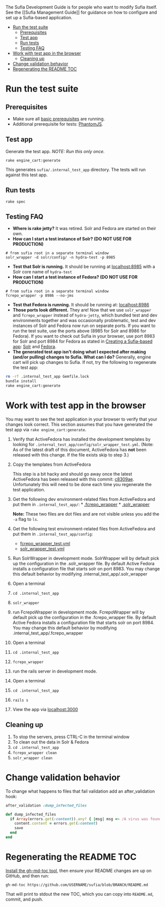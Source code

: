 The Sufia Development Guide is for people who want to modify Sufia itself. See the [[Sufia Management Guide]] for guidance on how to configure and set up a Sufia-based application.

* [Run the test suite](#run-the-test-suite)
  * [Prerequisites](#prerequisites)
  * [Test app](#test-app)
  * [Run tests](#run-tests)
  * [Testing FAQ](#testing-faq)
* [Work with test app in the browser](#work-with-test-app-in-the-browser)
  * [Cleaning up](#cleaning-up)
* [Change validation behavior](#change-validation-behavior)
* [Regenerating the README TOC](#regenerating-the-readme-toc)

# Run the test suite

## Prerequisites
* Make sure all [basic prerequisites](#prerequisites) are running.
* Additional prerequisite for tests: [PhantomJS](http://phantomjs.org/).

## Test app
Generate the test app.  *NOTE: Run this only once.*
```
rake engine_cart:generate
```

This generates `sufia/.internal_test_app` directory.  The tests will run against this test app.

## Run tests
```
rake spec
```

## Testing FAQ
* **Where is rake jetty?**  It was retired.  Solr and Fedora are started on their own.
* **How can I start a test instance of Solr? (DO NOT USE FOR PRODUCTION)**
```
# from sufia root in a separate terminal window
solr_wrapper -d solr/config/ -n hydra-test -p 8985
```
* **Test that Solr is running.** It should be running at [localhost:8985](http://localhost:8985/) with a Solr core name of `hydra-test`
* **How can I start a test instance of Fedora? (DO NOT USE FOR PRODUCTION)**
```
# from sufia root in a separate terminal window
fcrepo_wrapper -p 8986 --no-jms
```
* **Test that Fedora is running.** It should be running at: [localhost:8986](http://localhost:8986/)
* **Those ports look different.** They are! Now that we use `solr_wrapper` and `fcrepo_wrapper` instead of `hydra-jetty`, which bundled test and dev environments together and was occasionally problematic, test and dev instances of Solr and Fedora now run on separate ports. If you want to run the test suite, use the ports above (8985 for Solr and 8986 for Fedora). If you want to check out Sufia in your browser, use port 8983 for Solr and port 8984 for Fedora as stated in  [Creating a Sufia-based app](https://github.com/projecthydra/sufia#creating-a-sufia-based-app): [Solr](https://github.com/projecthydra/sufia#start-solr) and [Fedora](https://github.com/projecthydra/sufia#start-fcrepo).
* **The generated test app isn't doing what I expected after making (and/or pulling) changes to Sufia.  What can I do?**  Generally, engine cart will pick up changes to Sufia.  If not, try the following to regenerate the test app:
```bash
rm -rf .internal_test_app Gemfile.lock
bundle install
rake engine_cart:generate
```

# Work with test app in the browser

You may want to see the test application in your browser to verify that your changes look correct.  This section assumes that you have generated the test app via `rake engine_cart:generate`.

1. Verify that ActiveFedora has installed the development templates by looking for `.internal_test_app/config/solr_wrapper_test.yml`. (Note: As of the latest draft of this document, ActiveFedora has **not** been released with this change.  If the file exists skip to step 3.)
1. Copy the templates from ActiveFedora

   This step is a bit hacky and should go away once the latest ActiveFedora has been released with this commit: [c8309ae](https://github.com/projecthydra/active_fedora/commit/c8309aecd4672d719271cd98c103f017f25191a1). Unfortunately this will need to be done each time you regenerate the test application. 

  1. Get the following dev environment-related files from ActiveFedora and put them in `.internal_test_app/`:
    * [.fcrepo_wrapper](https://github.com/projecthydra/active_fedora/blob/master/lib/generators/active_fedora/config/fedora/templates/.fcrepo_wrapper)
    * [.solr_wrapper](https://github.com/projecthydra/active_fedora/blob/master/lib/generators/active_fedora/config/solr/templates/.solr_wrapper)
   
     **Note:** These two files are dot files and are not visible unless you add the `-a` flag to `ls`.

  1. Get the following test environment-related files from ActiveFedora and put them in `.internal_test_app/config`:
     * [fcrepo_wrapper_test.yml](https://github.com/projecthydra/active_fedora/blob/master/lib/generators/active_fedora/config/fedora/templates/fcrepo_wrapper_test.yml)
     * [solr_wrapper_test.yml](https://github.com/projecthydra/active_fedora/blob/master/lib/generators/active_fedora/config/solr/templates/solr_wrapper_test.yml)

1. Run SolrWrapper in development mode. SolrWrapper will by default pick up the configuration in the .solr_wrapper file.  By default Active Fedora installs a configuration file that starts solr on port 8983.  You may change this default behavior by modifying .internal_test_app/.solr_wrapper 
  1. Open a terminal
  1. `cd .internal_test_app`
  1. `solr_wrapper`

1. run FcrepoWrapper in development mode. FcrepoWrapper will by default pick up the configuration in the .fcrepo_wrapper file.  By default Active Fedora installs a configuration file that starts solr on port 8984.  You may change this default behavior by modifying .internal_test_app/.fcrepo_wrapper
  1. Open a terminal
  1. `cd .internal_test_app`
  1. `fcrepo_wrapper`

1. run the rails server in development mode.
  1. Open a terminal
  1. `cd .internal_test_app`
  1. `rails s`

1. View the app via [localhost:3000](http://localhost:3000)

## Cleaning up

1. To stop the servers, press CTRL-C in the terminal window
1. To clean out the data in Solr & Fedora
  1. `cd .internal_test_app`
  1. `fcrepo_wrapper clean`
  1. `solr_wrapper clean`

# Change validation behavior

To change what happens to files that fail validation add an after_validation hook:
```ruby
after_validation :dump_infected_files

def dump_infected_files
  if Array(errors.get(:content)).any? { |msg| msg =~ /A virus was found/ }
    content.content = errors.get(:content)
    save
  end
end
```

# Regenerating the README TOC

[Install the gh-md-toc tool](https://github.com/ekalinin/github-markdown-toc/blob/master/README.md#installation), then ensure your README changes are up on GitHub, and then run:

`gh-md-toc https://github.com/USERNAME/sufia/blob/BRANCH/README.md`

That will print to stdout the new TOC, which you can copy into `README.md`, commit, and push.

